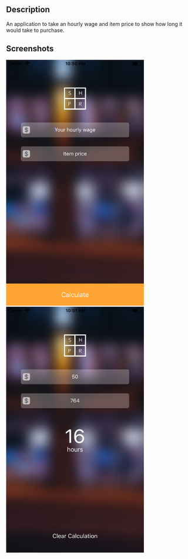 ## Description
An application to take an hourly wage and item price to show how long it would take to purchase.

## Screenshots

<img src="https://github.com/codyph/window-shopper/blob/master/images/Screen1.png" width="375" height="667"> <img src="https://github.com/codyph/window-shopper/blob/master/images/Screen2.png" width="375" height="667">
